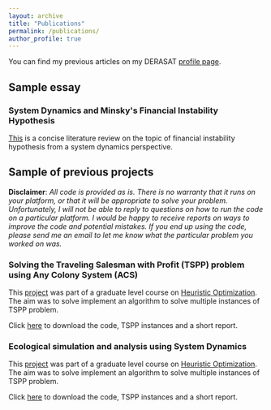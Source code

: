```yaml
---
layout: archive
title: "Publications"
permalink: /publications/
author_profile: true
---
```



You can find my previous articles on my DERASAT [profile page](https://www.derasat.org.bh/research-analysis/experts/abdulaziz-aldosseri/).

## Sample essay
### System Dynamics and Minsky's Financial Instability Hypothesis
[This](https:///abdulaziz-aldoseri.github.io/files/SD/Minsky.pdf) is a concise literature review on the topic of financial instability hypothesis from a system dynamics perspective.


## Sample of previous projects
**Disclaimer**: _All code is provided as is. There is no warranty that it runs on your platform, or that it will be appropriate to solve your problem. Unfortunately, I will not be able to reply to questions on how to run the code on a particular platform. I would be happy to receive reports on ways to improve the code and potential mistakes. If you end up using the code, please send me an email to let me know what the particular problem you worked on was._

### Solving the Traveling Salesman with Profit (TSPP) problem using Any Colony System (ACS)
This [project](https:///abdulaziz-aldoseri.github.io/files/TSPP_ACS/Project.pdf) was part of a graduate level course on [Heuristic Optimization](https:///abdulaziz-aldoseri.github.io/files/TSPP_ACS/IE_517_syllabus.PDF). The aim was to solve implement an algorithm to solve multiple instances of TSPP problem.

Click [here](https:///abdulaziz-aldoseri.github.io/files/TSPP_ACS/TSPP.rar) to download the code, TSPP instances and a short report.

### Ecological simulation and analysis using System Dynamics
This [project](https:///abdulaziz-aldoseri.github.io/files/SD/) was part of a graduate level course on [Heuristic Optimization](https:///abdulaziz-aldoseri.github.io/files/SD/). The aim was to solve implement an algorithm to solve multiple instances of TSPP problem.

Click [here](https:///abdulaziz-aldoseri.github.io/files/SD) to download the code, TSPP instances and a short report.




